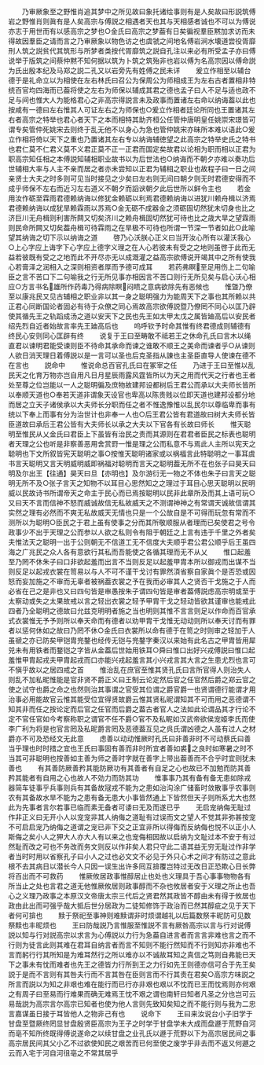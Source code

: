 <!-- { "loadSidebar": true } -->
　　乃审厥象至之野惟肖追其梦中之所见故曰象托诸绘事则有是人矣故曰形説筑傅岩之野惟肖则眞有是人矣高宗与傅説之相遇者天也其与天相感者诚也不可以为傅说亦志于用世而有以感高宗之梦也○金氏曰高宗之梦葢有日矣徧视羣臣黙加求访而未得故因羣臣之请而言之乃审厥象以物色访之也虞虢之间地名傅岩涧水壊道尝役胥靡刑人筑之説贫代其筑形与所梦者类按代胥靡筑之説自孔注以来必有所受孟子亦曰傅说举于版筑之间蔡仲黙不知何据以筑为卜筑之筑殆非也岩以傅为名高宗因以傅命説为氏出殷本纪及马郑之説二孔又以岩旁先有姓傅之民未详
　　爰立作相至以辅台德于是礼命立以为相使在左右林氏曰召公为保周公为师相成王为左右古者置相非特统百官均四海而已葢将使之左右为师保以辅成其君之德也孟子曰人不足与适也政不足与间也惟大人为能格君心之非高宗得説言未及政事而置诸左右命以纳诲葢以此也按咸有一德曰左右惟其人可证左右之为师保也○爰立作相者廷论所同也王置诸其左右者高宗之特举也君心者天下之本而相特其助齐桓公任管仲唐明皇任姚崇宋璟皆可谓专矣管仲死姚宋去则终于乱无他不以身心为急也管仲姚宋亦昧所本难以语此○爰立作相将倚以天下之重也乃置诸其左右专以纳诲辅徳望之此高宗之特举史氏之特书也君仁莫不仁君义莫不义君正莫不正一正君而国定矣故君以论相为职而相以正君为职高宗知任相之本傅説知辅相职业故书以为后世法也○纳诲而不朝夕亦难以奏功后世辅相大率与人主不亲而居之者亦未尝知以正君为辅相之职业也故程子曰一日之间亲贤士大夫之时多则可见当时接见之少矣曰左右则无间曰朝夕则无时君德安得而不成乎师保不左右而近习左右道义不朝夕而謟谀朝夕此后世所以鲜令主也
　　若金用汝作砺至霖雨君德赖纳诲以修犹金赖砺以利焉君德赖纳诲以进犹川赖舟楫以济焉君德赖纳诲以成犹旱赖霖雨以苏焉○金无砺不成器金之须砺固切然犹未切身也比之济巨川无舟楫则利害所闗又切矣济川之赖舟楫固切然犹可待也比之歳大旱之望霖雨则民命所闗又切矣葢舟楫可待霖雨之在旱极不可待也所谓一节深一节者如此○此喻望其纳诲之切下示以纳诲之道
　　啓乃心沃朕心正义曰当开汝心所有以灌沃我心○上心字应上诲字下心字应上德字义理之在人心若彼未有受之之地则虽啓于此而无益若彼既有受之之地而此不开尽亦无以成溉灌之益高宗欲傅说开竭其中之所有使我心若膏泽之润相入之深则相资者厚而予德可成耳
　　若药弗瞑至足用伤上二句喻臣之言不苦口下二句喻我之行无所见事亦相因言不苦口则行无所见矣与启心沃心相应○方言书名雄所作药毒乃得病除瞑闷瞆之意病欲除先有恶候也
　　惟曁乃僚至以康兆民又见古辅相之职业非以其一身之聪明强力为能周天下之事也其所赖以共正君心同断国论者固必有待于众僚之同心焉故高宗欲傅説暨乃僚罔不同心以匡乃辟使其循先王之轨蹈成汤之道以安天下之民也先王如太甲太戊之属皆廸高后以安民者绍先烈自近者始故言率先王廸高后也
　　呜呼钦予时命其惟有终君德成则辅德有终民心安则同心匡辟有终
　　说复于王曰至畴敢不祗若王之休命孔氏曰言木以绳直君以谏明君能受谏则臣不待命其承命而谏之谁敢不顺王之美命而谏者乎○从谏则人欲日消天理日着傅説以是一言可以圣也后克圣指从諌也主圣臣直导人使谏在德不在言也
　　説命中
　　惟说命总百官孔氏曰在冢宰之任
　　乃进于王曰至惟以乱民天之化育万物亦岂自用凡日月星辰雨露风霆皆所以为天之用而代天之行者也王者处至尊之位岂能以一人之聪明徧及庶物故建邦设都树后王君公而承以大夫师长皆所以奉顺天道也○奉若天道非谓象天设官也卑高以陈贵贱以位即天道也建邦设都分地而居之立天子诸侯承以大夫师长分职而任之者不惟逸豫惟以乱民尔以尊临卑而事有统以下奉上而事有分为治世计也非奉一人也○后王君公皆有君道故曰树大夫师长皆臣道故曰承后王君公皆有大夫师长以承之大夫以下官各有长故曰师长
　　惟天聪明至惟民从乂金氏曰君臣上下虽皆有治民之责而其源则在君君者臣民之标表也聪明者天理之公也听是非察善恶用舍赏罸一惟是理之公而私意不与焉此人主所以宪天之聪明也下文所叙皆宪天聪明之事○按惟天聪明诸家或以祸福言此特聪明之一事耳虞书言天聪明又言天明威明威即祸福对聪明而言天之聪明葢无所不在也张子曰昊天曰明及尔出王【往通】昊天曰旦【亦明也】及尔游衍无一物之不体也朱子曰言天之聪明无所不及○张子言天之知物不以耳目心思然知之之理过于耳目心思天聪明以民明威以民故诗书所谓帝天之命主于民心而已焉按聪明以民非此章所及而其上语可玩○又曰天不言而信神不怒而威诚故信无私故威天之不测谓神神之有常谓天诚故信谓其实然之理有必然而不爽无私故威天无情也只是一个公故自是不可得而玩忽有常而不测所以为聪明○臣民之于君上虽有使事之分而其所敬顺服从者理而已矣使君之号令政事少不出于天理之公而参以人欲之私则令有阻于朝廷之上言有违于千里之外者矣夫惟法天之聪明一出于公则朝无不信道工无不信度大夫顺乎君公君公顺乎后王虽四海之广兆民之众人各有意欲行其私而吾能使之各循其理而无不从乂
　　惟口起羞至乃罔不休朱子曰口非欲起羞而出言不当则反足以起羞甲胄本所以御戎而出谋不当则反足以起戎衣裳在笥易以与人不可不谨干戈讨有罪然湏省察自家眞个是否恐或因怒而妄加施之不审而无辜者被祸葢衣裳之予在我而必审其人之贤否干戈施之于人而必省在己之是非也又曰四句皆是审愚按朱子谓四句皆是审者葢傅説虑高宗明或至于太察动或失之太果故戒以言之轻出衣裳之轻予甲胄干戈之轻动皆欲其谨审也能戒此四者乃全聪明之德故曰允兹克明明者施之当也明则其惟不言言则足以作命而百官承式衣裳惟无予予则所以奉天命而有德者以劝甲胄干戈惟无动动则所以奉天讨而有罪者以惩何休如之故曰乃罔不休○金氏曰衣裳所以命有德于在笥之时则审之轻加于人虽禠之亦已防矣甲铠胄兠鍪也经传无铠与兠鍪字秦汉以来始有此名古之甲胄皆用犀兕未有用铁者而鍪铠之字皆从金葢后世始用铁耳○舜曰惟口出好兴戎傅説曰惟口起羞惟甲胄起戎夫甲胄起戎而口亦能兴戎起羞言其小兴戎言其大言之生患尤烈也言可不愼乎故以之居四戒之首
　　惟治乱在庶官至惟其贤孔氏曰言所官得人则治失人则乱不加私昵惟能是官非贤不爵正义曰王制云论定然后官之任官然后爵之郑云官之使之试守也爵之命之也然则治其事谓之官受其位谓之爵官爵一也贤谓德行能谓才用治事必用能故官云惟其能受位宜得贤故爵云惟其贤私昵谓知其不可而用之恶德谓不知其非而任之按论定而后官之任官而后爵之葢古者官人之法如此论谓品其才行论不定不官任官如今考察称职之谓官不任不爵○官不及私眤如汉武帝欲侯宠姬李氏而使李广利为将是也官言罔及私昵爵言罔及恶德葢互见之呉氏谓凶德之人虽有过人之材爵亦不可及恐经文无此意
　　虑善以动动惟厥时孔氏曰非善非时不可动蔡氏曰善当乎理也时时措之宜也王氏曰事固有善而非时所宜者善如裘之良时如寒暑之时不当其可非聪明也按善如主善为师之善时字就在善字上带出葢善而不合乎时宜则犹未善也
　　有其善防厥善矜其能防厥功有其善者有自足之心也故已不加勉而防其善矜其能者有自用之心也故人不効力而防其功
　　惟事事乃其有备有备无患如除戎器简车徒事乎兵事则兵有其备故冦戎不能为之患如治沟涂广储畜时敛散事乎农事则农有其备故水旱不能为之患有备无患大小事皆然通上下皆然但天子则所系尤大也然此为先事者言尔若事已临而素无备者可诿曰无及而遂已乎
　　无启宠纳侮无耻过作非正义曰无开小人以宠宠非其人纳侮之道耻有过误而文之望人不觉其非弥甚按宠不可启启宠乃纳侮之道谓之宠已非下交之正宜非所以得侮而反纳侮也悦不以正小人斯侮之矣小人之狎大人亦大人有以来之也宠侮相因故以启纳为文耻过本不安于有过然耻而改之可也不务改而务文则反以作非矣人君只守此二语其益无穷无耻过作非学者当时时用以省察孔子曰小人之过也必文文不必见于外只心术之间才有防过之意此根不去其病日以潜长今人只因一误生出许多囘互揜覆岂特过无改日正恐欺心日长弊将百出而不可救药
　　惟厥攸居政事惟醇居止也处也义理具于吾心事事物物各有所当止之处也言君之道无他惟厥攸居则政事醇而不杂也攸居者安于义理之所止也吾心之义理乃政事之本原汉文帝唐太宗三代后之贤君然其政皆不醇由未有得于攸居也政由此出而可强乎哉大抵后世分居政为二徒知修饰于政治而已然其醇疵之见于天下者何可揜也
　　黩于祭祀至事神则难黩谓非时烦谓越礼以后篇数祭丰昵防可见数祭黩也丰昵烦也
　　王曰防哉説乃言惟服至惟説不言有厥咎高宗以言与行对说傅説以知与行对説高宗以求言为心傅説以力行为急葢自进言者而言言非难也言之而不行则为徒言此则其难在君耳自纳言者而言不知则不能行然知而不行则知亦非难也不言而躬行行其所知是为难耳然行之所以难亦以不诚故耳知之真信之笃则自弗能已天下之事未有忱而难者也先王之德皆力行所到王之力行如先王则德亦信可合于先王矣説于是而不言则有其咎夫行而不言其咎在臣则言而不行其责在君矣○高宗方味説之所言而説以为知之非艰也难在能行而已行亦非艰也艰以不忱而已王而忱焉则亦何艰之有周子曰至易而行难果而确无难焉王忱不艰之谓也南轩曰知者凡圣之分也岂可云易哉説为高宗言尔高宗已知者也使为他人言则先致知矣知之而不能行则与我为二忠言嘉谋虽日接于耳皆他人之物非己有也
　　说命下
　　王曰来汝说台小子旧学于甘盘至暨厥终罔显甘盘殷贤臣高宗为王子之时学于甘盘学未大成而盘遯于荒野自河而亳不知所终既得傅说遂命之以续甘盘之业孔氏以遯于荒野以下为高宗居民间之事高宗居民间其父小乙不过欲使知民之艰苦而已何至使之废学乎非去而不返又何遯之云而入宅于河自河徂亳之不常其居乎
